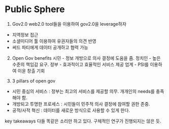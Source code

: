 # Public Sphere


1. Gov2.0
web2.0 tool들을 이용하여 gov2.0을 leverage하자

- 지역정보 접근
- 소셜미디어 툴 이용하여 유권자들의 의견 반영
- 써드 파티에게 데이터 공개하고 협력 가능


2. Open Gov
benefits
시민 - 정보 개방으로 의사 결정에 도움을 줌.
정치인 - 높은 수준의 책임감 요구.
정부 - 효과적이고 효율적인 서비스 제공
업계 - PSI를 이용하여 이윤 창출 기회


3. 3 pillars of open gov
- 시민 중심의 서비스 : 정부는 최고의 서비스를 제공할 의무. 개개인의 needs를 충족해야 함.
- 개방되고 투명한 프로세스 : 시민들이 민주적 의사 결정에 참여할 권한 존중.
- 공적/사적 혁신 : 데이터를 새로운 방식으로 사용할 수 있게 한다.



key takeaways
다들 똑같은 소리만 하고 있다. 구체적인 연구가 진행되지는 않은 듯.
